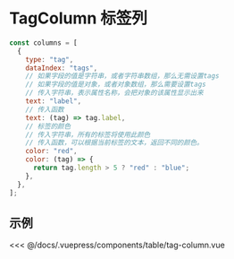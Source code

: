 # TagColumn 标签列

```js
const columns = [
  {
    type: "tag",
    dataIndex: "tags",
    // 如果字段的值是字符串，或者字符串数组，那么无需设置tags
    // 如果字段的值是对象，或者对象数组，那么需要设置tags
    // 传入字符串，表示属性名称，会把对象的该属性显示出来
    text: "label",
    // 传入函数
    text: (tag) => tag.label,
    // 标签的颜色
    // 传入字符串，所有的标签将使用此颜色
    // 传入函数，可以根据当前标签的文本，返回不同的颜色。
    color: "red",
    color: (tag) => {
      return tag.length > 5 ? "red" : "blue";
    },
  },
];
```



## 示例

<table-tag-column />
<<< @/docs/.vuepress/components/table/tag-column.vue